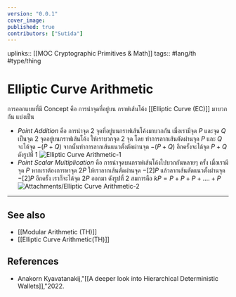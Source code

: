 ```yaml
---
version: "0.0.1"
cover_image:
published: true
contributors: ["Sutida"]
---
```

uplinks:: [[MOC Cryptographic Primitives & Math]]
tags:: #lang/th #type/thing 

# Elliptic Curve Arithmetic
การออกแบบที่มี Concept คือ การนำจุดที่อยู่บน กราฟเส้นโค้ง [[Elliptic Curve (EC)]] มาบวกกัน แบ่งเป็น
- *Point Addition*  คือ การนำจุด 2 จุดที่อยู่บนกราฟเส้นโค้งมาบวกกัน  เมื่อเรามีจุด $P$ และจุด $Q$ เป็นจุด 2 จุดอยู่บนกราฟเส้นโค้ง ให้เราบวกจุด 2 จุด โดย ทำการลากเส้นตัดผ่านจุด $P$ และ $Q$ จะได้จุด $-(P+Q)$ จากนั้นทำการลากเส้นแนวตั้งตัดผ่านจุด $-(P+Q)$ อีกครั้งจะได้จุด $P+Q$ ดังรูปที่ 1
![Elliptic Curve Arithmetic-1](Attachments/Elliptic%20Curve%20Arithmetic-1.png)
- *Point Scalar Multiplication* คือ การนำจุดบนกราฟเส้นโค้งไปบวกกันหลายๆ ครั้ง เมื่อเรามีจุด $P$ หากเราต้องการหาจุด $2P$  ให้เราลากเส้นตัดผ่านจุด $-[2]P$ แล้วลากเส้นตัดแนวตั้งผ่านจุด $-[2]P$ อีกครั้ง เราก็จะได้จุด $2P$ ออกมา ดังรูปที่ 2 สมการคือ  $kP=P+P+P+....+P$ 
 ![Attachments/Elliptic Curve Arithmetic-2](Attachments/Elliptic%20Curve%20Arithmetic-2.png)
---
## See also
- [[Modular Arithmetic (TH)]]
- [[Elliptic Curve Arithmetic(TH)]]
## References
- Anakorn Kyavatanakij,"[[A deeper look into Hierarchical Deterministic Wallets]],"2022.




